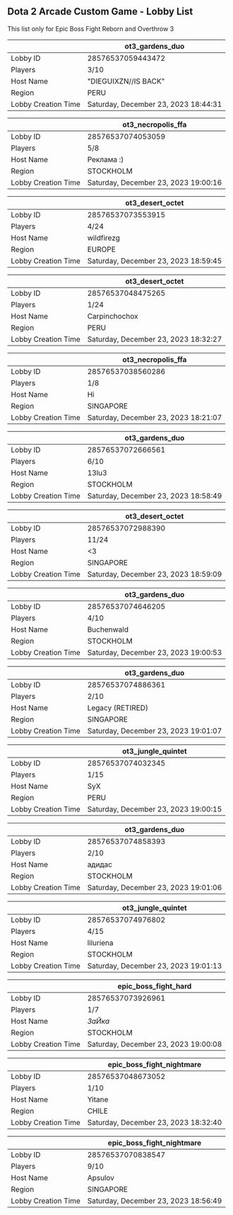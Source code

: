 ## Dota 2 Arcade Custom Game - Lobby List

This list only for Epic Boss Fight Reborn and Overthrow 3

|  | ot3_gardens_duo |
| ------ | ------ |
| Lobby ID | 28576537059443472 |
| Players | 3/10 |
| Host Name | "DIEGUIXZN//IS BACK" |
| Region | PERU |
| Lobby Creation Time | Saturday, December 23, 2023 18:44:31 |


|  | ot3_necropolis_ffa |
| ------ | ------ |
| Lobby ID | 28576537074053059 |
| Players | 5/8 |
| Host Name | Реклама :) |
| Region | STOCKHOLM |
| Lobby Creation Time | Saturday, December 23, 2023 19:00:16 |


|  | ot3_desert_octet |
| ------ | ------ |
| Lobby ID | 28576537073553915 |
| Players | 4/24 |
| Host Name | wildfirezg |
| Region | EUROPE |
| Lobby Creation Time | Saturday, December 23, 2023 18:59:45 |


|  | ot3_desert_octet |
| ------ | ------ |
| Lobby ID | 28576537048475265 |
| Players | 1/24 |
| Host Name | Carpinchochox |
| Region | PERU |
| Lobby Creation Time | Saturday, December 23, 2023 18:32:27 |


|  | ot3_necropolis_ffa |
| ------ | ------ |
| Lobby ID | 28576537038560286 |
| Players | 1/8 |
| Host Name | Hi |
| Region | SINGAPORE |
| Lobby Creation Time | Saturday, December 23, 2023 18:21:07 |


|  | ot3_gardens_duo |
| ------ | ------ |
| Lobby ID | 28576537072666561 |
| Players | 6/10 |
| Host Name | 13lu3 |
| Region | STOCKHOLM |
| Lobby Creation Time | Saturday, December 23, 2023 18:58:49 |


|  | ot3_desert_octet |
| ------ | ------ |
| Lobby ID | 28576537072988390 |
| Players | 11/24 |
| Host Name | <3 |
| Region | SINGAPORE |
| Lobby Creation Time | Saturday, December 23, 2023 18:59:09 |


|  | ot3_gardens_duo |
| ------ | ------ |
| Lobby ID | 28576537074646205 |
| Players | 4/10 |
| Host Name | Buchenwald |
| Region | STOCKHOLM |
| Lobby Creation Time | Saturday, December 23, 2023 19:00:53 |


|  | ot3_gardens_duo |
| ------ | ------ |
| Lobby ID | 28576537074886361 |
| Players | 2/10 |
| Host Name | Legacy (RETIRED) |
| Region | SINGAPORE |
| Lobby Creation Time | Saturday, December 23, 2023 19:01:07 |


|  | ot3_jungle_quintet |
| ------ | ------ |
| Lobby ID | 28576537074032345 |
| Players | 1/15 |
| Host Name | SyX |
| Region | PERU |
| Lobby Creation Time | Saturday, December 23, 2023 19:00:15 |


|  | ot3_gardens_duo |
| ------ | ------ |
| Lobby ID | 28576537074858393 |
| Players | 2/10 |
| Host Name | адидас |
| Region | STOCKHOLM |
| Lobby Creation Time | Saturday, December 23, 2023 19:01:06 |


|  | ot3_jungle_quintet |
| ------ | ------ |
| Lobby ID | 28576537074976802 |
| Players | 4/15 |
| Host Name | liluriena |
| Region | STOCKHOLM |
| Lobby Creation Time | Saturday, December 23, 2023 19:01:13 |


|  | epic_boss_fight_hard |
| ------ | ------ |
| Lobby ID | 28576537073926961 |
| Players | 1/7 |
| Host Name | _ЗаЙка_ |
| Region | STOCKHOLM |
| Lobby Creation Time | Saturday, December 23, 2023 19:00:08 |


|  | epic_boss_fight_nightmare |
| ------ | ------ |
| Lobby ID | 28576537048673052 |
| Players | 1/10 |
| Host Name | Yitane |
| Region | CHILE |
| Lobby Creation Time | Saturday, December 23, 2023 18:32:40 |


|  | epic_boss_fight_nightmare |
| ------ | ------ |
| Lobby ID | 28576537070838547 |
| Players | 9/10 |
| Host Name | Apsulov |
| Region | SINGAPORE |
| Lobby Creation Time | Saturday, December 23, 2023 18:56:49 |


